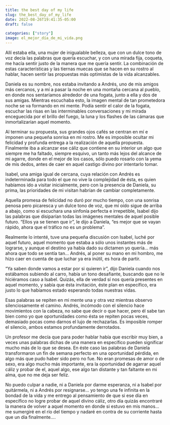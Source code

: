 ```yaml
---
title: the best day of my life
slug: the_best_day_of_my_life
date: 2022-08-26T19:41:35-05:00
draft: false

categories: ["story"]
image: el_mejor_día_de_mi_vida.png
---
```


Allí estaba ella, una mujer de inigualable belleza, que con un dulce tono de
voz decía las palabras que quería escuchar, y con una mirada fija, coqueta, me
hacía sentir justo de la manera que me quería sentir. La combinación de estas
características y las tiernas muecas que se hacen en su rostro al hablar, hacen
sentir las propuestas más optimistas de la vida alcanzables.

Daniela es su nombre, nos estaba invitando a Andrés, uno de mis amigos más
cercanos, y a mí a pasar la noche en una montaña cercana al pueblo, en donde
nos sentaríamos alrededor de una fogata, junto a ella y dos de sus amigas.
Mientras escuchaba esto, la imagen mental de tan prometedora noche se va
formando en mi mente. Podía sentir el calor de la fogata, escuchar las risas en
las interminables conversaciones y mi mirada enceguecida por el brillo del
fuego, la luna y los flashes de las cámaras que inmortalizarían aquel momento.

Al terminar su propuesta, sus grandes ojos cafés se centran en mí e imponen una
pequeña sonrisa en mi rostro. Me es imposible ocultar mi felicidad y profunda
entrega a la realización de aquella propuesta. Finalmente iba a alcanzar ese
cáliz que contiene en su interior un algo que siempre me ha faltado, siempre
esquivo, un tanto más lejos del alcance de mi agarre, donde en el mejor de los
casos, sólo puedo rosarlo con la yema de mis dedos, antes de caer en aquel
castigo divino por intentarlo tomar.

Isabel, una amiga igual de cercana, cuya relación con Andrés es indeterminada
para todo el que no vive la complejidad de ésta, es quien habíamos ido a
visitar inicialmente, pero con la presencia de Daniela, su prima, las
prioridades de mi visitan habrían de cambiar completamente.

Aquella promesa de felicidad no duró por mucho tiempo, con una sonrisa penosa
pero picaresca y un dulce tono de voz, que mí oído sigue de arriba a abajo,
como si escuchara una sinfonía perfecta e irrepetible, Isabel dijo las palabras
que disiparían todas las imágenes mentales de aquel posible futuro. “Ellos ya
se tienen que ir”, le dijo a Daniela, “es mejor que se vayan rápido, ahora que
el tráfico no es un problema”.

Realmente lo intenté, tuve una pequeña discusión con Isabel, luché por aquel
futuro, aquel momento que estaba a sólo unos instantes más de lograrse, y
aunque el destino ya había dado su dictamen yo quería... más ahora que todo se
sentía tan… Andrés, al poner su mano en mi hombro, me hizo caer en cuenta de
que luchar ya era inútil, es hora de partir.

“Ya saben donde vamos a estar por si quieren ir”, dijo Daniela cuando nos
estábamos subiendo al carro, había un tono desafiante, buscando que no le
hiciéramos caso a Isabel. Quizás, ella de verdad sí nos quería presentes en
aquel momento, y sabía que ésta invitación, éste plan en específico, era justo
lo que habíamos estado esperando todas nuestras vidas.

Esas palabras se repiten en mi mente una y otra vez mientras observo
silenciosamente el camino. Andrés, incómodo con el silencio hace movimientos
con la cabeza, no sabe que decir o que hacer, pero él sabe tan bien como yo que
oportunidades como ésta se repiten pocas veces, demasiado pocas como darnos el
lujo de rechazarlas. Es imposible romper el silencio, ambos estamos
profundamente derrotados.

Un profesor me decía que para poder hablar había que escribir muy bien, a veces
unas palabras dichas de una manera en específico pueden significar mucho más de
lo que se desea. En éste caso las palabras de Daniela transformaron un fin de
semana perfecto en una oportunidad pérdida, en algo más que pudo haber sido
pero no fue. No eran promesas de amor o de sexo, era algo mucho más importante,
era la oportunidad de agarrar aquel cáliz y probar de el, aquel algo, ese algo
tan distante y tan faltante en mi alma, que no me deja ser feliz.

No puedo culpar a nadie, ni a Daniela por darme esperanza, ni a Isabel por
quitármela, ni a Andrés por resignarse… yo tengo una fe infinita en la bondad
de la vida y me entrego al pensamiento de que si ese día en específico no logre
probar de aquel divino cáliz, otro día quizás encontraré la manera de volver a
aquel momento en donde si estuvo en mis manos... me sumergiré en el río del
tiempo y nadaré en contra de su corriente hasta que un día finalmente….
